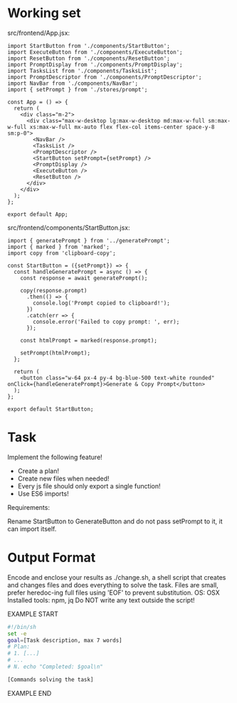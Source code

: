 # Working set

src/frontend/App.jsx:
```
import StartButton from './components/StartButton';
import ExecuteButton from './components/ExecuteButton';
import ResetButton from './components/ResetButton';
import PromptDisplay from './components/PromptDisplay';
import TasksList from './components/TasksList';
import PromptDescriptor from './components/PromptDescriptor';
import NavBar from './components/NavBar';
import { setPrompt } from './stores/prompt';

const App = () => {
  return (
    <div class="m-2">
      <div class="max-w-desktop lg:max-w-desktop md:max-w-full sm:max-w-full xs:max-w-full mx-auto flex flex-col items-center space-y-8 sm:p-0">
        <NavBar />
        <TasksList />
        <PromptDescriptor />
        <StartButton setPrompt={setPrompt} />
        <PromptDisplay />
        <ExecuteButton />
        <ResetButton />
      </div>
    </div>
  );
};

export default App;

```

src/frontend/components/StartButton.jsx:
```
import { generatePrompt } from '../generatePrompt';
import { marked } from 'marked';
import copy from 'clipboard-copy';

const StartButton = ({setPrompt}) => {
  const handleGeneratePrompt = async () => {
    const response = await generatePrompt();

    copy(response.prompt)
      .then(() => {
        console.log('Prompt copied to clipboard!');
      })
      .catch(err => {
        console.error('Failed to copy prompt: ', err);
      });

    const htmlPrompt = marked(response.prompt);

    setPrompt(htmlPrompt);
  };

  return (
    <button class="w-64 px-4 py-4 bg-blue-500 text-white rounded" onClick={handleGeneratePrompt}>Generate & Copy Prompt</button>
  );
};

export default StartButton;

```


# Task

Implement the following feature!

- Create a plan!
- Create new files when needed!
- Every js file should only export a single function!
- Use ES6 imports!

Requirements:

Rename StartButton to GenerateButton and do not pass setPrompt to it, it can import itself.



# Output Format

Encode and enclose your results as ./change.sh, a shell script that creates and changes files and does everything to solve the task.
Files are small, prefer heredoc-ing full files using 'EOF' to prevent substitution.
OS: OSX
Installed tools: npm, jq
Do NOT write any text outside the script!

EXAMPLE START

```sh
#!/bin/sh
set -e
goal=[Task description, max 7 words]
# Plan:
# 1. [...]
# ...
# N. echo "Completed: $goal\n"

[Commands solving the task]
```

EXAMPLE END

